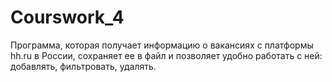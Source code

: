 # Courswork_4
Программа, которая получает информацию о вакансиях с платформы hh.ru в России, сохраняет ее в файл и позволяет удобно
работать с ней: добавлять, фильтровать, удалять.
